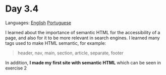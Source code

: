 # Day 3.4

Languages: [English](https://github.com/mayusatori/trybe-exercises/blob/main/exercises/B3/3.4/README.en.md#day-34) [Portuguese](https://github.com/mayusatori/trybe-exercises/tree/main/exercises/B3/3.4#dia-34)

I learned about the importance of semantic HTML for the accessibility of a page, and also for it to be more relevant in search engines.
I learned many tags used to make HTML semantic, for example:
> header, nav, main, section, article, separate, footer

In addition, **I made my first site with semantic HTML** which can be seen in exercise 2
